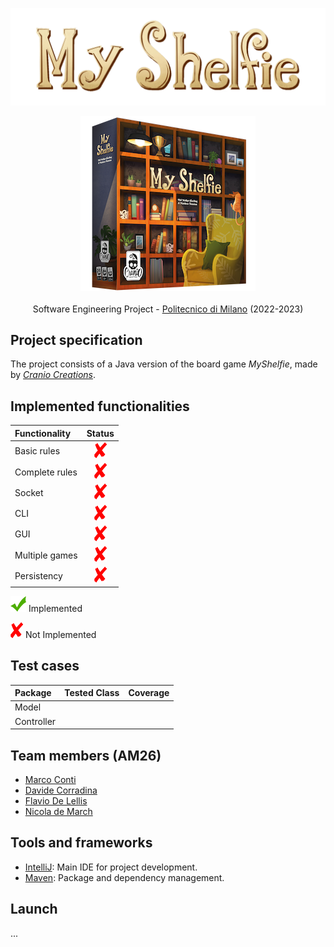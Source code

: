 ![alt text](assets/Title2000x618px.png)
 
<p align="center">
    <img src="assets/Boxnoshadow280x280.png"/>
    <br>
    <br>
    Software Engineering Project - <a href="https://www.polimi.it/">Politecnico di Milano</a> (2022-2023)
    <br>
<p>

## Project specification
The project consists of a Java version of the board game *MyShelfie*, made by [_Cranio Creations_].

## Implemented functionalities
| Functionality     | Status                            |
|:------------------|:---------------------------------:|
| Basic rules       |   ![alt text](assets/cross.png)   |
| Complete rules    |   ![alt text](assets/cross.png)   |
| Socket            |   ![alt text](assets/cross.png)   |
| CLI               |   ![alt text](assets/cross.png)   |
| GUI               |   ![alt text](assets/cross.png)   |
| Multiple games    |   ![alt text](assets/cross.png)   |
| Persistency       |   ![alt text](assets/cross.png)   |

![alt text](assets/tick.png) Implemented

![alt text](assets/cross.png) Not Implemented

## Test cases

| Package |Tested Class | Coverage |
|:-----------------------|:------------------|:------------------------------------:|
| Model | | 
| Controller | |

## Team members (AM26)
* [Marco Conti](https://github.com/C0NN)
* [Davide Corradina](https://github.com/CorraPiano)
* [Flavio De Lellis](https://github.com/flaviodelellis)
* [Nicola de March](https://github.com/nicola-de-march)

## Tools and frameworks
* [IntelliJ](https://www.jetbrains.com/idea/): Main IDE for project development.
* [Maven](https://maven.apache.org/): Package and dependency management.

## Launch
...

[_Cranio Creations_]: https://www.craniocreations.it/
